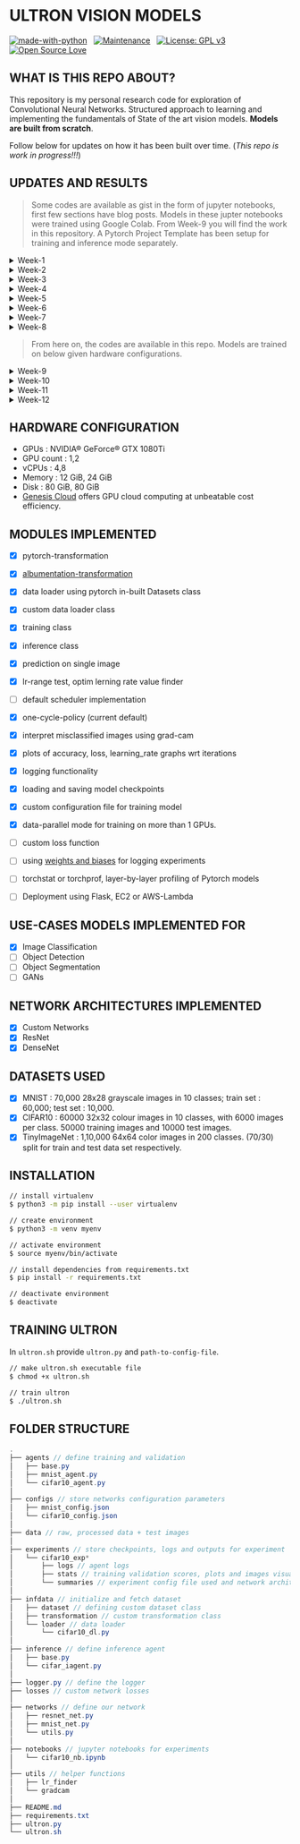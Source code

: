 # ULTRON VISION MODELS

<p align="center">

[![made-with-python](https://img.shields.io/badge/Made%20with-Python-1f425f.svg)](https://www.python.org/)&nbsp;&nbsp;&nbsp;[![Maintenance](https://img.shields.io/badge/Maintained%3F-yes-green.svg)](https://GitHub.com/Naereen/StrapDown.js/graphs/commit-activity)&nbsp;&nbsp;&nbsp;[![License: GPL v3](https://img.shields.io/badge/License-GPLv3-blue.svg)](https://www.gnu.org/licenses/gpl-3.0)&nbsp;&nbsp;&nbsp;[![Open Source Love](https://badges.frapsoft.com/os/v1/open-source.svg?v=103)](https://github.com/ellerbrock/open-source-badges/)

</p>

## WHAT IS THIS REPO ABOUT? 

This repository is my personal research code for exploration of Convolutional Neural Networks. Structured approach to learning and implementing the fundamentals of State of the art vision models. **Models are built from scratch**.

Follow below for updates on how it has been built over time. (*This repo is work in progress!!!*)

## UPDATES AND RESULTS

> Some codes are available as gist in the form of jupyter notebooks, first few sections have blog posts. Models in these jupter notebooks were trained using Google Colab.
> From Week-9 you will find the work in this repository. 
> A Pytorch Project Template has been setup for training and inference mode separately. 

<details>
    <summary>Week-1</summary>

- Machine Learning Intuition, Background & Basics
- Python 101 for Machine Learning
- [blog](https://myselfhimanshu.github.io/posts/cnn_01/)

</details>

<details>
    <summary>Week-2</summary>

- Convolutions, Pooling Operations & Channels
- Pytorch 101 for Vision Machine Learning
- [blog](https://myselfhimanshu.github.io/posts/cnn_02/)

</details>

<details>
    <summary>Week-3</summary>

- Kernels, Activations and Layers
- [blog](https://myselfhimanshu.github.io/posts/cnn_03/)

</details>

<details>
    <summary>Week-4</summary>

- Architectural Basics. Finding suitable model architecture for the objective
- MNIST model training 
    - parameters used 13,402
    - epochs=20
    - highest test accuracy = 99.46%, epoch = 19th
    - [notebook link](https://gist.github.com/myselfHimanshu/6a8b74689799aa31fab5c7406c435461)

</details>

<details>
    <summary>Week-5</summary>

- Receptive Field : core fundamental concept
- MNIST model training
    - parameters used 7808
    - epochs=15
    - highest test accuracy = 99.43%, epoch = 11th 
    - [notebook link](https://gist.github.com/myselfHimanshu/82443162b618885628bff4d8a100ed21)

</details>

<details>
    <summary>Week-6</summary>

- BN, Kernels & Regularization
- Mathematics behind Batch Normalization, Kernel Initialization and Regularization
- MNIST model training
    - using L1/L2 regularization with BN/GBN
    - BN : batch normalization
    - GBN : ghost batch normalization
    - best model : BN with L2
        - parameters used 7808
        - epochs=25
        - highest test accuaracy = 99.54%, epoch = 21st
    - [notebook link](https://gist.github.com/myselfHimanshu/61fbda0a7a451b53d7a39ee9fc2d91e2)

</details>

<details>
    <summary>Week-7</summary>

- Advanced Convolution
- Depthwise, Pixel Shuffle, Dilated, Transpose Convolutions
- CIFAR-10 dataset
- Achieve an accuracy of greater than 80% on CIFAR-10 dataset
    - architecture to C1C2C3C40 (basically 3 MPs)
    - total params to be less than 1M
    - RF must be more than 44
    - one of the layers must use Depthwise Separable Convolution
    - one of the layers must use Dilated Convolution
    - use GAP
- Result
    - parameters used 220,778
    - epochs = 20
    - highest test acc = 85.55%
    - [notebook link](https://gist.github.com/myselfHimanshu/bd9a700c332d8a91a1ada399ce318670)

</details>

<details>
    <summary>Week-8</summary>

- Receptive Fields and Network Architectures : Resnet Architecture
- Achieve an accuracy of greater than 85% on CIFAR-10 dataset
    - architecture ResNet18
- Result
    - parameters : 11,173,962
    - epoch : 50
    - training acc : 98.65%
    - testing acc : 89.78%
    - [notebook link](https://gist.github.com/myselfHimanshu/7969fe685b507286657fdea74e449d91)

</details>

> From here on, the codes are available in this repo. Models are trained on below given hardware configurations.

<details>
    <summary>Week-9</summary>

- Data Augmentation using Albumentations
- DNN Interpretability, Class Activation Maps using grad-cam
- Achieve an accuracy of greater than 87% on CIFAR-10 dataset
    - architecture ResNet18
    - Move transformations to Albumentations. 
    - Implement GradCam function. 
- Result
    - parameters : 11,173,962
    - epoch : 50
    - testing acc : 92.17%
    - [work link](https://github.com/myselfHimanshu/ultron-vision/tree/master/experiments/cifar10_exp_04_resnet_album)

</details>

<details>
    <summary>Week-10</summary>

- Advanced Concepts : Optimizers, LR Schedules, LR Finder & Loss Functions
- Achieve an accuracy of greater than 88% on CIFAR-10 dataset
    - architecture ResNet18
    - Add CutOut augmentation
    - Implement LR Finder (for SGD, not for ADAM)
    - Implement ReduceLROnPlateau
- Result
    - parameters : 11,173,962
    - epoch : 50
    - testing acc : 89.80%
    - [work link](https://github.com/myselfHimanshu/ultron-vision/tree/master/experiments/cifar10_exp-06_resnet_album_findlr)

</details>

<details>
    <summary>Week-11</summary>

- Super Convergence
- Cyclic Learning Rates, One Cycle Policy
- Achieve an accuracy of greater than 90% on CIFAR-10 dataset
    - 3Layer-DenseNet
    - Implement One Cycle Policy
- Result
    - parameters : 6,573,130
    - epoch : 24
    - testing acc : 91.02%
    - [work link](https://github.com/myselfHimanshu/ultron-vision/tree/master/experiments/cifar10_session11-exp-002)

</details>

<details>
    <summary>Week-12</summary>

- Object Localization : YOLO
- Use TinyImageNet dataset, create custom data loader with 70/30 split.
- Achieve an accuracy of greater than 50% on TinyImageNet dataset
    - ResNet18
    - One Cycle Policy
- Result
    - parameters : 11,173,962
    - epoch : 30
    - testing acc : 58.35%
    - [work link](https://github.com/myselfHimanshu/ultron-vision/tree/master/experiments/tinyimagenet-exp-002)

</details>



## HARDWARE CONFIGURATION

- GPUs : NVIDIA® GeForce® GTX 1080Ti
- GPU count : 1,2
- vCPUs : 4,8
- Memory : 12 GiB, 24 GiB
- Disk : 80 GiB, 80 GiB
- [Genesis Cloud](https://gnsiscld.co/496pv5j) offers GPU cloud computing at unbeatable cost efficiency.


## MODULES IMPLEMENTED

- [x] pytorch-transformation
- [x] [albumentation-transformation](https://albumentations.readthedocs.io/en/latest/index.html)
- [x] data loader using pytorch in-built Datasets class
- [x] custom data loader class
- [x] training class
- [x] inference class
- [x] prediction on single image
- [x] lr-range test, optim lerning rate value finder
- [ ] default scheduler implementation
- [x] one-cycle-policy (current default)
- [x] interpret misclassified images using grad-cam
- [x] plots of accuracy, loss, learning_rate graphs wrt iterations
- [x] logging functionality
- [x] loading and saving model checkpoints
- [x] custom configuration file for training model
- [x] data-parallel mode for training on more than 1 GPUs. 
- [ ] custom loss function
- [ ] using [weights and biases](https://www.wandb.com/) for logging experiments
- [ ] torchstat or torchprof, layer-by-layer profiling of Pytorch models
- [ ] Deployment using Flask, EC2 or AWS-Lambda


## USE-CASES MODELS IMPLEMENTED FOR

- [x] Image Classification
- [ ] Object Detection
- [ ] Object Segmentation
- [ ] GANs

## NETWORK ARCHITECTURES IMPLEMENTED

- [x] Custom Networks
- [x] ResNet
- [x] DenseNet

## DATASETS USED

- [x] MNIST : 70,000 28x28 grayscale images in 10 classes; train set : 60,000; test set : 10,000.
- [x] CIFAR10 : 60000 32x32 colour images in 10 classes, with 6000 images per class. 50000 training images and 10000 test images.
- [x] TinyImageNet : 1,10,000 64x64 color images in 200 classes. (70/30) split for train and test data set respectively.

## INSTALLATION

```bash
// install virtualenv
$ python3 -m pip install --user virtualenv

// create environment
$ python3 -m venv myenv

// activate environment
$ source myenv/bin/activate

// install dependencies from requirements.txt
$ pip install -r requirements.txt

// deactivate environment
$ deactivate
```

## TRAINING ULTRON

In `ultron.sh` provide `ultron.py` and `path-to-config-file`.

```bash
// make ultron.sh executable file
$ chmod +x ultron.sh

// train ultron
$ ./ultron.sh
```

## FOLDER STRUCTURE

```java
.
├── agents // define training and validation
│   ├── base.py
│   ├── mnist_agent.py
│   └── cifar10_agent.py
│
├── configs // store networks configuration parameters
│   ├── mnist_config.json
│   └── cifar10_config.json
│
├── data // raw, processed data + test images
│
├── experiments // store checkpoints, logs and outputs for experiment
│   └── cifar10_exp*
│       ├── logs // agent logs
│       ├── stats // training validation scores, plots and images visualization data
│       └── summaries // experiment config file used and network architecture
│
├── infdata // initialize and fetch dataset
│   ├── dataset // defining custom dataset class
│   ├── transformation // custom transformation class
│   └── loader // data loader
│       └── cifar10_dl.py
│
├── inference // define inference agent
│   ├── base.py
│   └── cifar_iagent.py
│
├── logger.py // define the logger
├── losses // custom network losses
│
├── networks // define our network
│   ├── resnet_net.py
│   ├── mnist_net.py
│   └── utils.py
│
├── notebooks // jupyter notebooks for experiments
│   └── cifar10_nb.ipynb
│
├── utils // helper functions
│   ├── lr_finder
│   └── gradcam
│
├── README.md
├── requirements.txt
├── ultron.py
└── ultron.sh
```


